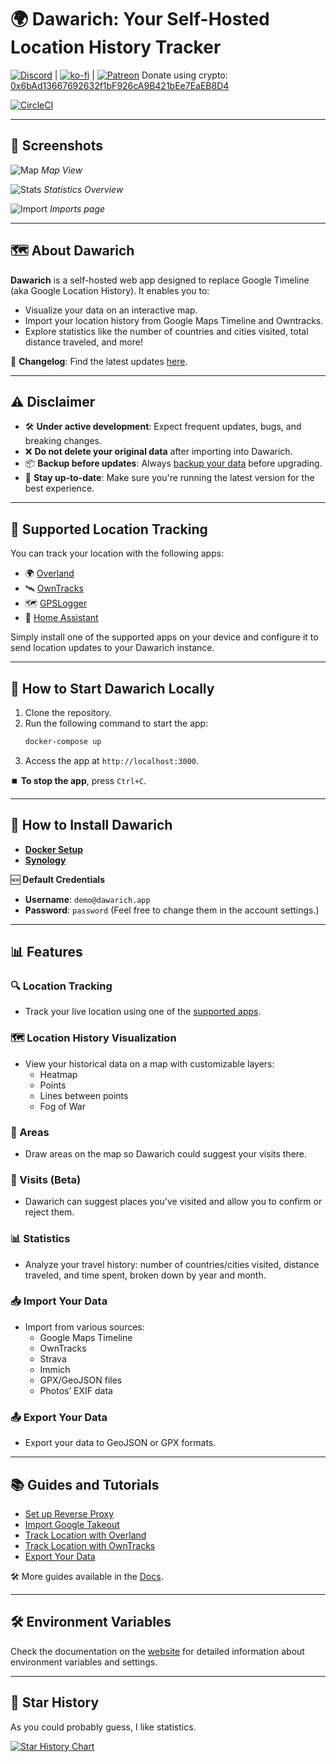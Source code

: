 # 🌍 Dawarich: Your Self-Hosted Location History Tracker

[![Discord](https://dcbadge.limes.pink/api/server/pHsBjpt5J8)](https://discord.gg/pHsBjpt5J8) | [![ko-fi](https://ko-fi.com/img/githubbutton_sm.svg)](https://ko-fi.com/H2H3IDYDD) | [![Patreon](https://img.shields.io/endpoint.svg?url=https%3A%2F%2Fshieldsio-patreon.vercel.app%2Fapi%3Fusername%3Dfreika%26type%3Dpatrons&style=for-the-badge)](https://www.patreon.com/freika)
Donate using crypto: [0x6bAd13667692632f1bF926cA9B421bEe7EaEB8D4](https://etherscan.io/address/0x6bAd13667692632f1bF926cA9B421bEe7EaEB8D4)

[![CircleCI](https://circleci.com/gh/Freika/dawarich.svg?style=svg)](https://app.circleci.com/pipelines/github/Freika/dawarich)

---

## 📸 Screenshots

![Map](screenshots/map.jpeg)
*Map View*

![Stats](screenshots/stats.jpeg)
*Statistics Overview*

![Import](screenshots/imports.jpeg)
*Imports page*

---

## 🗺️ About Dawarich

**Dawarich** is a self-hosted web app designed to replace Google Timeline (aka Google Location History). It enables you to:
- Visualize your data on an interactive map.
- Import your location history from Google Maps Timeline and Owntracks.
- Explore statistics like the number of countries and cities visited, total distance traveled, and more!

📄 **Changelog**: Find the latest updates [here](CHANGELOG.md).

---

## ⚠️ Disclaimer

- 🛠️ **Under active development**: Expect frequent updates, bugs, and breaking changes.
- ❌ **Do not delete your original data** after importing into Dawarich.
- 📦 **Backup before updates**: Always [backup your data](https://dawarich.app/docs/tutorials/backup-and-restore) before upgrading.
- 🔄 **Stay up-to-date**: Make sure you're running the latest version for the best experience.

---

## 🧭 Supported Location Tracking

You can track your location with the following apps:

- 🌍 [Overland](https://dawarich.app/docs/tutorials/track-your-location#overland)
- 🛰️ [OwnTracks](https://dawarich.app/docs/tutorials/track-your-location#owntracks)
- 🗺️ [GPSLogger](https://dawarich.app/docs/tutorials/track-your-location#gps-logger)
- 🏡 [Home Assistant](https://dawarich.app/docs/tutorials/track-your-location#homeassistant)

Simply install one of the supported apps on your device and configure it to send location updates to your Dawarich instance.

---

## 🚀 How to Start Dawarich Locally

1. Clone the repository.
2. Run the following command to start the app:
   ```bash
   docker-compose up
   ```
3. Access the app at `http://localhost:3000`.

⏹️ **To stop the app**, press `Ctrl+C`.

---

## 🔧 How to Install Dawarich

- **[Docker Setup](https://dawarich.app/docs/intro#setup-your-dawarich-instance)**
- **[Synology](https://dawarich.app/docs/tutorials/platforms/synology)**

🆕 **Default Credentials**
- **Username**: `demo@dawarich.app`
- **Password**: `password`
(Feel free to change them in the account settings.)

---

## 📊 Features

### 🔍 Location Tracking
- Track your live location using one of the [supported apps](#-supported-location-tracking).

### 🗺️ Location History Visualization
- View your historical data on a map with customizable layers:
  - Heatmap
  - Points
  - Lines between points
  - Fog of War

### 🔵 Areas
- Draw areas on the map so Dawarich could suggest your visits there.

### 📍 Visits (Beta)
- Dawarich can suggest places you've visited and allow you to confirm or reject them.

### 📊 Statistics
- Analyze your travel history: number of countries/cities visited, distance traveled, and time spent, broken down by year and month.

### 📥 Import Your Data
- Import from various sources:
  - Google Maps Timeline
  - OwnTracks
  - Strava
  - Immich
  - GPX/GeoJSON files
  - Photos’ EXIF data

### 📤 Export Your Data
- Export your data to GeoJSON or GPX formats.

---

## 📚 Guides and Tutorials

- [Set up Reverse Proxy](https://dawarich.app/docs/tutorials/reverse-proxy)
- [Import Google Takeout](https://dawarich.app/docs/tutorials/import-existing-data#sources-of-data)
- [Track Location with Overland](https://dawarich.app/docs/tutorials/track-your-location#overland)
- [Track Location with OwnTracks](https://dawarich.app/docs/tutorials/track-your-location#owntracks)
- [Export Your Data](https://dawarich.app/docs/tutorials/export-your-data)

🛠️ More guides available in the [Docs](https://dawarich.app/docs/intro).

---

## 🛠️ Environment Variables

Check the documentation on the [website](https://dawarich.app/docs/environment-variables-and-settings) for detailed information about environment variables and settings.

---

## 💫 Star History

As you could probably guess, I like statistics.

<a href="https://star-history.com/#Freika/dawarich&Date">
 <picture>
   <source media="(prefers-color-scheme: dark)" srcset="https://api.star-history.com/svg?repos=Freika/dawarich&type=Date&theme=dark" />
   <source media="(prefers-color-scheme: light)" srcset="https://api.star-history.com/svg?repos=Freika/dawarich&type=Date" />
   <img alt="Star History Chart" src="https://api.star-history.com/svg?repos=Freika/dawarich&type=Date" />
 </picture>
</a>
